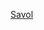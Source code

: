 
<a href='https://docs.google.com/spreadsheets/d/15_kczd6TmGL-i22iJEmjdmkr9eqp_yR7/edit?usp=sharing&ouid=104603309618412941681&rtpof=true&sd=true'>Savol</a>

